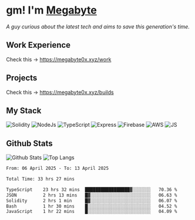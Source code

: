 # gm! I'm [Megabyte](https://megabyte0x.xyz/)

*A guy curious about the latest tech and aims to save this generation's time.*

## Work Experience

Check this -> https://megabyte0x.xyz/work

## Projects

Check this -> https://megabyte0x.xyz/builds

## My Stack

![Solidity](https://img.shields.io/badge/solidity-grey?style=for-the-badge&logo=solidity&logoColor=Green)
![NodeJs](https://img.shields.io/badge/NODE_JS-grey?style=for-the-badge&logo=nodedotjs&logoColor=Green)
![TypeScript](https://img.shields.io/badge/TS-grey?style=for-the-badge&logo=typescript&logoColor=Green)
![Express](https://img.shields.io/badge/EXPRESS-grey?style=for-the-badge&logo=EXPRESS&logoColor=Green)
![Firebase](https://img.shields.io/badge/EXPRESS-grey?style=for-the-badge&logo=EXPRESS&logoColor=Green)
![AWS](https://img.shields.io/badge/AWS-grey?style=for-the-badge&logo=amazonaws&logoColor=Yellow)
![JS](https://img.shields.io/badge/JS-grey?style=for-the-badge&logo=javascript&logoColor=Green)

## Github Stats

![Github Stats](https://github-readme-stats.vercel.app/api?username=megabyte0x&show_icons=true&theme=dark&hide_border=true&bg_color=0D1117) ![Top Langs](https://github-readme-stats.vercel.app/api/top-langs/?username=megabyte0x&layout=compact&theme=dark)

<!--START_SECTION:waka-->

```txt
From: 06 April 2025 - To: 13 April 2025

Total Time: 33 hrs 27 mins

TypeScript    23 hrs 32 mins  █████████████████▓░░░░░░░   70.36 %
JSON          2 hrs 13 mins   █▓░░░░░░░░░░░░░░░░░░░░░░░   06.63 %
Solidity      2 hrs 1 min     █▓░░░░░░░░░░░░░░░░░░░░░░░   06.07 %
Bash          1 hr 30 mins    █░░░░░░░░░░░░░░░░░░░░░░░░   04.52 %
JavaScript    1 hr 22 mins    █░░░░░░░░░░░░░░░░░░░░░░░░   04.09 %
```

<!--END_SECTION:waka-->



